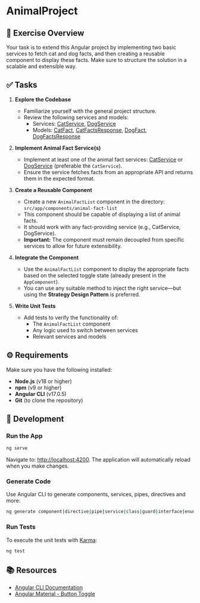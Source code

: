 # AnimalProject

## 🐾 Exercise Overview

Your task is to extend this Angular project by implementing two basic services to fetch cat and dog facts, and then creating a reusable component to display these facts. Make sure to structure the solution in a scalable and extensible way.

## ✅ Tasks

1. **Explore the Codebase**
   - Familiarize yourself with the general project structure.
   - Review the following services and models:
     - Services: [CatService](./src/app/services/cat.service.ts), [DogService](./src/app/services/dog.service.ts)
     - Models: [CatFact](./src/app/models/cat-fact.ts), [CatFactsResponse](./src/app/models/cat-facts-response.ts), [DogFact](./src/app/models/dog-fact.ts), [DogFactsResponse](./src/app/models/dog-facts-response.ts)

2. **Implement Animal Fact Service(s)**
   - Implement at least one of the animal fact services: [CatService](./src/app/services/cat.service.ts) or [DogService](./src/app/services/dog.service.ts) (preferable the `CatService`).
   - Ensure the service fetches facts from an appropriate API and returns them in the expected format.

3. **Create a Reusable Component**
   - Create a new `AnimalFactList` component in the directory:  
     `src/app/components/animal-fact-list`
   - This component should be capable of displaying a list of animal facts.
   - It should work with any fact-providing service (e.g., CatService, DogService).
   - **Important:** The component must remain decoupled from specific services to allow for future extensibility.

4. **Integrate the Component**
   - Use the `AnimalFactList` component to display the appropriate facts based on the selected toggle state (already present in the `AppComponent`).
   - You can use any suitable method to inject the right service—but using the **Strategy Design Pattern** is preferred.

5. **Write Unit Tests**
   - Add tests to verify the functionality of:
     - The `AnimalFactList` component
     - Any logic used to switch between services
     - Relevant services and models

## ⚙️ Requirements

Make sure you have the following installed:

- **Node.js** (v18 or higher)
- **npm** (v9 or higher)
- **Angular CLI** (v17.0.5)
- **Git** (to clone the repository)

## 🚀 Development

### Run the App

```bash
ng serve
```

Navigate to: [http://localhost:4200](http://localhost:4200). The application will automatically reload when you make changes.

### Generate Code

Use Angular CLI to generate components, services, pipes, directives and more:

```bash
ng generate component|directive|pipe|service|class|guard|interface|enum|module
```

### Run Tests

To execute the unit tests with [Karma](https://karma-runner.github.io):

```bash
ng test
```

## 📚 Resources

- [Angular CLI Documentation](https://angular.io/cli)
- [Angular Material - Button Toggle](https://material.angular.io/components/button-toggle/overview)

